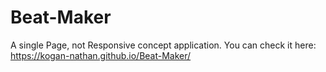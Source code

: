 # Beat-Maker
A single Page, not Responsive concept application.
You can check it here: https://kogan-nathan.github.io/Beat-Maker/
